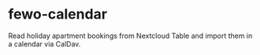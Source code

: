 # fewo-calendar
Read holiday apartment bookings from Nextcloud Table and import them in a calendar via CalDav.
